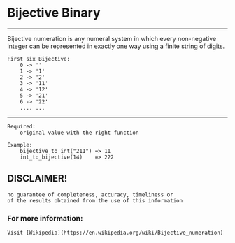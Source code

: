 # Bijective Binary

___
Bijective numeration is any numeral system 
in which every non-negative integer can be 
represented in exactly one way using a 
finite string of digits.

	First six Bijective:
	    0 -> ''
	    1 -> '1'
	    2 -> '2'
	    3 -> '11'
	    4 -> '12'
	    5 -> '21'
	    6 -> '22'
	    .... ...
___

    Required:
        original value with the right function

    Example:
        bijective_to_int("211") => 11
        int_to_bijective(14)    => 222

## DISCLAIMER!
    no guarantee of completeness, accuracy, timeliness or 
    of the results obtained from the use of this information

### For more information:
	Visit [Wikipedia](https://en.wikipedia.org/wiki/Bijective_numeration)
